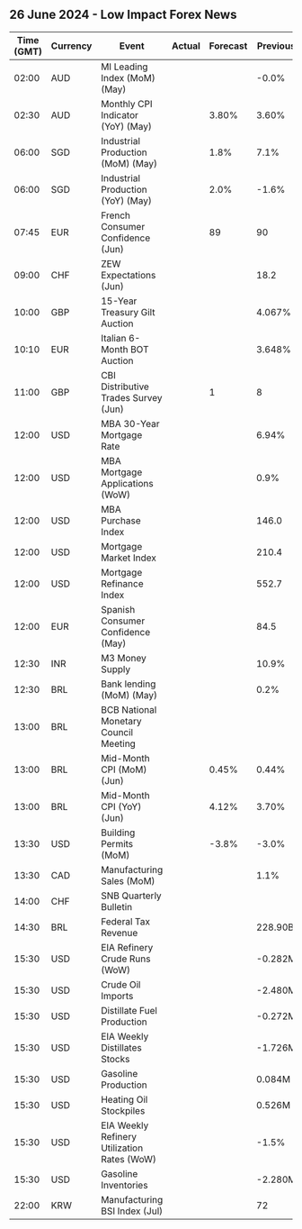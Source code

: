 ## 26 June 2024 - Low Impact Forex News

| Time (GMT) | Currency | Event | Actual | Forecast | Previous |
|------|----------|-------|--------|----------|----------|
| 02:00 | AUD | MI Leading Index (MoM) (May) |  |  | -0.0% |
| 02:30 | AUD | Monthly CPI Indicator (YoY) (May) |  | 3.80% | 3.60% |
| 06:00 | SGD | Industrial Production (MoM) (May) |  | 1.8% | 7.1% |
| 06:00 | SGD | Industrial Production (YoY) (May) |  | 2.0% | -1.6% |
| 07:45 | EUR | French Consumer Confidence (Jun) |  | 89 | 90 |
| 09:00 | CHF | ZEW Expectations (Jun) |  |  | 18.2 |
| 10:00 | GBP | 15-Year Treasury Gilt Auction |  |  | 4.067% |
| 10:10 | EUR | Italian 6-Month BOT Auction |  |  | 3.648% |
| 11:00 | GBP | CBI Distributive Trades Survey (Jun) |  | 1 | 8 |
| 12:00 | USD | MBA 30-Year Mortgage Rate |  |  | 6.94% |
| 12:00 | USD | MBA Mortgage Applications (WoW) |  |  | 0.9% |
| 12:00 | USD | MBA Purchase Index |  |  | 146.0 |
| 12:00 | USD | Mortgage Market Index |  |  | 210.4 |
| 12:00 | USD | Mortgage Refinance Index |  |  | 552.7 |
| 12:00 | EUR | Spanish Consumer Confidence (May) |  |  | 84.5 |
| 12:30 | INR | M3 Money Supply |  |  | 10.9% |
| 12:30 | BRL | Bank lending (MoM) (May) |  |  | 0.2% |
| 13:00 | BRL | BCB National Monetary Council Meeting |  |  |  |
| 13:00 | BRL | Mid-Month CPI (MoM) (Jun) |  | 0.45% | 0.44% |
| 13:00 | BRL | Mid-Month CPI (YoY) (Jun) |  | 4.12% | 3.70% |
| 13:30 | USD | Building Permits (MoM) |  | -3.8% | -3.0% |
| 13:30 | CAD | Manufacturing Sales (MoM) |  |  | 1.1% |
| 14:00 | CHF | SNB Quarterly Bulletin |  |  |  |
| 14:30 | BRL | Federal Tax Revenue |  |  | 228.90B |
| 15:30 | USD | EIA Refinery Crude Runs (WoW) |  |  | -0.282M |
| 15:30 | USD | Crude Oil Imports |  |  | -2.480M |
| 15:30 | USD | Distillate Fuel Production |  |  | -0.272M |
| 15:30 | USD | EIA Weekly Distillates Stocks |  |  | -1.726M |
| 15:30 | USD | Gasoline Production |  |  | 0.084M |
| 15:30 | USD | Heating Oil Stockpiles |  |  | 0.526M |
| 15:30 | USD | EIA Weekly Refinery Utilization Rates (WoW) |  |  | -1.5% |
| 15:30 | USD | Gasoline Inventories |  |  | -2.280M |
| 22:00 | KRW | Manufacturing BSI Index (Jul) |  |  | 72 |
